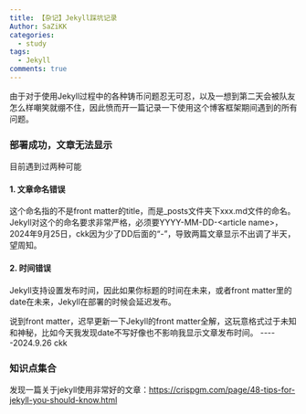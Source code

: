 ```yaml
---
title: 【杂记】Jekyll踩坑记录
Author: SaZiKK
categories:
  - study
tags:
  - Jekyll
comments: true
---
```


由于对于使用Jekyll过程中的各种铸币问题忍无可忍，以及一想到第二天会被队友怎么样嘲笑就绷不住，因此愤而开一篇记录一下使用这个博客框架期间遇到的所有问题。

### 部署成功，文章无法显示

目前遇到过两种可能

#### 1. 文章命名错误

这个命名指的不是front matter的title，而是\_posts文件夹下xxx.md文件的命名。Jekyll对这个的命名要求非常严格，必须要YYYY-MM-DD-\<article name>，2024年9月25日，ckk因为少了DD后面的“-”，导致两篇文章显示不出调了半天，望周知。

#### 2. 时间错误

Jekyll支持设置发布时间，因此如果你标题的时间在未来，或者front matter里的date在未来，Jekyll在部署的时候会延迟发布。

说到front matter，迟早更新一下Jekyll的front matter全解，这玩意格式过于未知和神秘，比如今天我发现date不写好像也不影响我显示文章发布时间。
-----2024.9.26 ckk

### 知识点集合
发现一篇关于jekyll使用非常好的文章：https://crispgm.com/page/48-tips-for-jekyll-you-should-know.html
